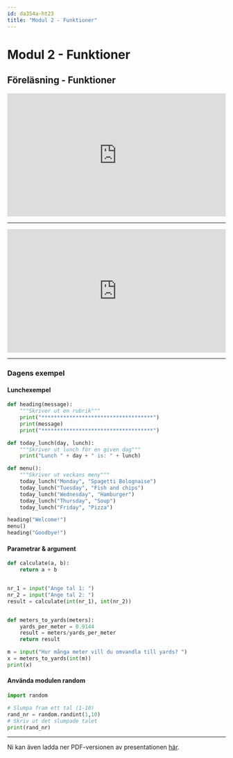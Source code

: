```yaml
---
id: da354a-ht23
title: "Modul 2 - Funktioner"
---
```


# Modul 2 - Funktioner

## Föreläsning - Funktioner

<div class="frame">
    <div style="left: 0; width: 100%; height: 0; position: relative; padding-bottom: 56.1972%;"><iframe src="https://speakerdeck.com/player/2ca9be91d5d5431db672d9b3d3e23c03" style="border: 0; top: 0; left: 0; width: 100%; height: 100%; position: absolute;" allowfullscreen scrolling="no" allow="encrypted-media"></iframe></div>
</div>

---

<div class="video-frame">
    <div style="left: 0; width: 100%; height: 0; position: relative; padding-bottom: 56.25%;"><iframe src="https://www.youtube.com/embed/rcOXDhwLc4Y?rel=0" style="top: 0; left: 0; width: 100%; height: 100%; position: absolute; border: 0;" allowfullscreen scrolling="no" allow="accelerometer; clipboard-write; encrypted-media; gyroscope; picture-in-picture; web-share;"></iframe></div>
</div>

---

### Dagens exempel

#### Lunchexempel

```python
def heading(message):
    """Skriver ut en rubrik"""
    print("************************************")
    print(message)
    print("************************************")

def today_lunch(day, lunch):
    """Skriver ut lunch för en given dag"""
    print("Lunch " + day + " is: " + lunch)

def menu():
    """Skriver ut veckans meny"""
    today_lunch("Monday", "Spagetti Bolognaise")
    today_lunch("Tuesday", "Fish and chips")
    today_lunch("Wednesday", "Hamburger")
    today_lunch("Thursday", "Soup")
    today_lunch("Friday", "Pizza")

heading("Welcome!")
menu()
heading("Goodbye!")
```

#### Parametrar & argument

```python
def calculate(a, b):
    return a + b


nr_1 = input("Ange tal 1: ")
nr_2 = input("Ange tal 2: ")
result = calculate(int(nr_1), int(nr_2))


def meters_to_yards(meters):
    yards_per_meter = 0.9144
    result = meters/yards_per_meter
    return result

m = input("Hur många meter vill du omvandla till yards? ")
x = meters_to_yards(int(m))
print(x)
```

#### Använda modulen random

```python
import random

# Slumpa fram ett tal (1-10)
rand_nr = random.randint(1,10)
# Skriv ut det slumpade talet
print(rand_nr)
```

---

Ni kan även ladda ner PDF-versionen av presentationen [här](../pdf/2020-funktioner.pdf).